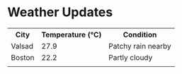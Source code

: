 # Weather Updates

<!-- WEATHER-UPDATE-START -->
<table><tr><th>City</th><th>Temperature (°C)</th><th>Condition</th></tr><tr><td>Valsad</td><td>27.9</td><td>Patchy rain nearby</td></tr><tr><td>Boston</td><td>22.2</td><td>Partly cloudy</td></tr><tr><td></td><td></td><td></td></tr></table>
<!-- WEATHER-UPDATE-END -->

